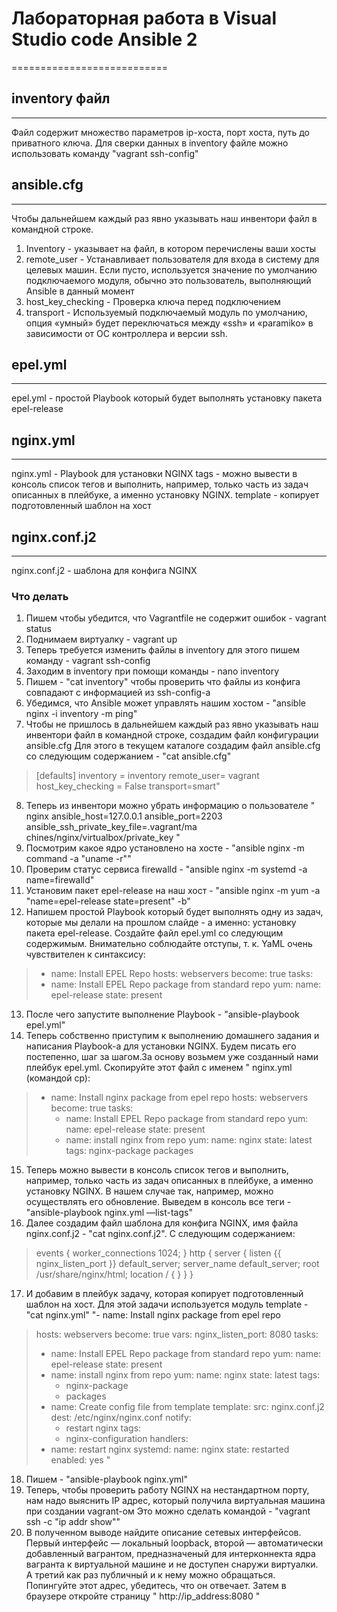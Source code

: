 # Лабораторная работа в Visual Studio code Ansible 2 #
===========================

## inventory файл ##
---------------------------
Файл содержит множество параметров ip-хоста, порт хоста, путь до приватного ключа. Для сверки данных в inventory файле  можно использовать команду "vagrant ssh-config" 

## ansible.cfg ###
-------------------
Чтобы дальнейшем каждый раз явно указывать наш инвентори файл в
командной строке. 
1.  Inventory - указывает на файл, в котором перечислены ваши хосты
2. remote_user - Устанавливает пользователя для входа в систему для целевых машин. Если пусто, используется значение по умолчанию подключаемого модуля, обычно это пользователь, выполняющий Ansible в данный момент
3. host_key_checking - Проверка ключа перед подключением 
4. transport - Используемый подключаемый модуль по умолчанию, опция «умный» будет переключаться между «ssh» и «paramiko» в зависимости от ОС контроллера и версии ssh.

## epel.yml ##
--------------
epel.yml - простой Playbook который будет выполнять  установку пакета epel-release

## nginx.yml ##
---------------
nginx.yml - Playbook для
установки NGINX
tags - можно вывести в консоль список тегов и
выполнить, например, только часть из задач описанных в плейбуке, а именно установку
NGINX.
template - копирует подготовленный шаблон на хост

## nginx.conf.j2 ##
-------------------
nginx.conf.j2 - шаблона для конфига NGINX

### Что делать ###

1. Пишем  чтобы убедится, что Vagrantfile не содержит ошибок - vagrant status
2. Поднимаем виртуалку - vagrant up
3. Теперь требуется изменить файлы в inventory для этого пишем команду - vagrant ssh-config
4. Заходим в inventory при помощи команды - nano inventory
5. Пишем - "cat inventory" чтобы проверить что файлы из конфига совпадают с информацией из ssh-config-а
6. Убедимся, что Ansible может управлять нашим хостом - "ansible nginx -i inventory -m ping"
7. Чтобы не пришлось в дальнейшем каждый раз явно указывать наш инвентори файл в
   командной строке, создадим файл конфигурации ansible.cfg
   Для этого в текущем каталоге создадим файл ansible.cfg со следующим содержанием - "cat ansible.cfg" 
>    [defaults]
>    inventory = inventory
>    remote_user= vagrant
>    host_key_checking = False
>    transport=smart"
8. Теперь из инвентори можно убрать информацию о пользователе 
   " nginx ansible_host=127.0.0.1 ansible_port=2203 ansible_ssh_private_key_file=.vagrant/ma
chines/nginx/virtualbox/private_key "
9. Посмотрим какое ядро установлено на хосте - "ansible nginx -m command -a "uname -r""
10.  Проверим статус сервиса firewalld - "ansible nginx -m systemd -a name=firewalld"
11. Установим пакет epel-release на наш хост - "ansible nginx -m yum -a "name=epel-release state=present" -b"
12. Напишем простой Playbook который будет выполнять одну из задач, которые мы делали на
    прошлом слайде - а именно: установку пакета epel-release. Создайте файл epel.yml со
    следующим содержимым. Внимательно соблюдайте отступы, т. к. YaML очень чувствителен
    к синтаксису: 
>   - name: Install EPEL Repo
>   hosts: webservers
>   become: true
>   tasks:
>   - name: Install EPEL Repo package from standard repo
>     yum: 
>       name: epel-release
>       state: present

13. После чего запустите выполнение Playbook - "ansible-playbook epel.yml"
14. Теперь собственно приступим к выполнению домашнего задания и написания Playbook-а для
    установки NGINX. Будем писать его постепенно, шаг за шагом.За основу возьмем уже созданный нами плейбук epel.yml. Скопируйте этот файл с именем
  " nginx.yml (командой cp):
>    - name: Install nginx package from epel repo
>    hosts: webservers
>    become: true
>    tasks:
>        - name: Install EPEL Repo package from standard repo
>        yum:
>            name: epel-release
>            state: present
>        - name: install nginx from repo
>        yum:
>            name: nginx
>            state: latest
>        tags:
>            nginx-package
>            packages 
15. Теперь можно вывести в консоль список тегов и
    выполнить, например, только часть из задач описанных в плейбуке, а именно установку
    NGINX. В нашем случае так, например, можно осуществлять его обновление.
    Выведем в консоль все теги - "ansible-playbook nginx.yml —list-tags"
16. Далее создадим файл шаблона для конфига NGINX, имя файла nginx.conf.j2 - "cat nginx.conf.j2". С следующим содержанием:
>    events {
>    worker_connections 1024;
>    }
>    http {
>    server {
>    listen {{ nginx_listen_port }} default_server;
>    server_name default_server;
>    root /usr/share/nginx/html;
>    location / {
>    }
>   }
>  }
17. И добавим в плейбук задачу, которая копирует подготовленный шаблон на хост. Для этой
    задачи используется модуль template - "cat nginx.yml"
 "- name: Install nginx package from epel repo
>  hosts: webservers
>  become: true
>  vars:
>    nginx_listen_port: 8080
>  tasks:
>    - name: Install EPEL Repo package from standard repo
>      yum:
>        name: epel-release
>        state: present
>    - name: install nginx from repo
>      yum:
>        name: nginx
>        state: latest
>      tags:
>        - nginx-package
>        - packages
>    - name: Create config file from template
>      template:
>        src: nginx.conf.j2
>        dest: /etc/nginx/nginx.conf
>      notify:
>        - restart nginx
>      tags:
>        - nginx-configuration
>  handlers:
>    - name: restart nginx
>      systemd:
>        name: nginx
>        state: restarted
>        enabled: yes "
18. Пишем  - "ansible-playbook nginx.yml"
19. Теперь, чтобы проверить работу NGINX на нестандартном порту, нам надо выяснить IP
    адрес, который получила виртуальная машина при создании vagrant-ом
    Это можно сделать командой - "vagrant ssh -c "ip addr show""
20. В полученном выводе найдите описание сетевых интерфейсов. Первый интерфейс —
    локальный loopback, второй — автоматически добавленный вагрантом, предназначеный для
    интерконнекта ядра вагранта к виртуальной машине и не доступен снаружи виртуалки. А
    третий как раз публичный и к нему можно обращаться.
    Попингуйте этот адрес, убедитесь, что он отвечает.
    Затем в браузере откройте страницу
   " http://ip_address:8080 " 
